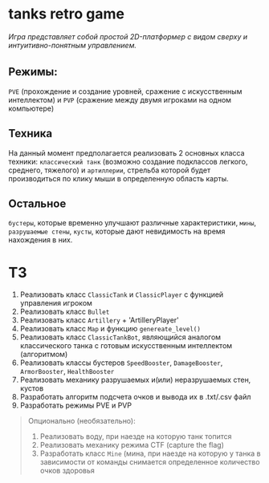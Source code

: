 # tanks retro game
###### Игра представляет собой простой 2D-платформер с видом сверху и интуитивно-понятным управлением.
## Режимы:
`PVE` (прохождение и создание уровней, сражение с искусственным интеллектом) и `PVP` (сражение между двумя игроками на одном компьютере)
## Техника
На данный момент предполагается реализовать 2 основных класса техники: `классический танк` (возможно создание подклассов легкого, среднего, тяжелого) и `артиллерии`, стрельба которой будет производиться по клику мыши в определенную область карты.
## Остальное
`бустеры`, которые временно улучшают различные характеристики, `мины`, `разрушаемые стены`, `кусты`, которые дают невидимость на время нахождения в них.

# ТЗ
1) Реализовать класс `ClassicTank` и `ClassicPlayer` с функцией управления игроком
2) Реализовать класс `Bullet`
3) Реализовать класс `Artillery` + 'ArtilleryPlayer'
4) Реализовать класс `Map` и функцию `genereate_level()`
5) Реализовать класс `ClassicTankBot`, являющийся аналогом классического танка с готовым искусственным интеллектом (алгоритмом)
6) Реализовать классы бустеров `SpeedBooster`, `DamageBooster`, `ArmorBooster`, `HealthBooster`
7) Реализовать механику разрушаемых и(или) неразрушаемых стен, кустов
8) Разработать алгоритм подсчета очков и вывода их в .txt/.csv файл
9) Разработать режимы PVE и PVP
> Опционально (необязательно):
> 1) Реализовать воду, при наезде на которую танк топится
> 2) Реализовать механику режима CTF (capture the flag)
> 3) Разработать класс `Mine` (мина, при наезде на которую у танка в зависимости от команды снимается определенное количество очков здоровья


